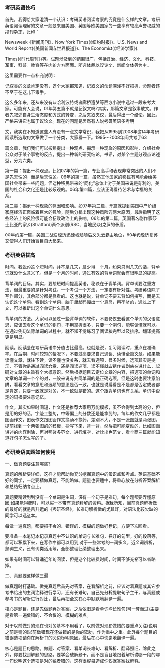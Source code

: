 ### 考研英语技巧



 首先，我得给大家澄清一个认识：考研英语阅读考察的究竟是什么样的文章。考研英语阅读理解的文章一般是来自美国、英国等欧美国家的一些享有较高声誉权威的报刊杂志。比如：

 Newsweek《新闻周刊》、Now York Times\(《纽约时报》\)、U.S. News and World Report\(《美国新闻与世界报道》\)、The Economist\(《经济学家》\)、

 Times\(《时代周刊》\)等。试题涉及到的范围很广，包括政治、经济、文化、科技、军事、科普，教育等在内的方方面面。所选体裁以议论文、新闻文体等为主。

 这里需要作一点补充说明：

 记叙类的文章肯定没有，这个大家都知道，记叙文的命题深浅不好把握，命题者还不至于在这儿下毒手。

 这么多年来，还从来没有从哈利波特或者廊桥遗梦等西方小说中选过一段来考大家。可能有人会说，01年第五篇不就是记叙文吗?其实，那篇文章是叙事散文。作者先叙述自身生活态度和方式的转变，之后夹叙夹议，最后得出一个结论。因此，严格来讲它也属于议论文。现在的问题是居然有人说考研英语多考明

 文，我实在不知道这些人有没有一点文学常识，我把从1995到2008年这14年考研阅读所选取的文章做了一个分类，大家看一下。1995～2008年间共考了63

 篇文章，我们我们可以按照提出一种观点、揭示一种现象的原因和影响，介绍社会公众对于某个事物的反应，提出一种新的研究结论，书评，对某个主题分观点论述型，分为六类。

 第一类：提出一种观点。比如07年的第一篇，专业高手和表现非常突出的人们不是先天性的，而是后天性的。06年的第一篇，虽然其他国家的移民有可能会给美国社会带来一些问题，但这种移民带来的“同化”总体上对于美国来说是有利的，美国的社会和文化还是比较乐观的。06年第四篇，应该正确看待艺术与幸福的关系。

 第二类：揭示一种现象的原因和影响。如07年第三篇，开篇就提到美国中产阶级家庭经济正面临着巨大的风险，随后分析出现这种风险的两大原因，最后指明了这些经济上的风险很可能会招致政治上的影响。06年的第二篇，英国著名剧作家莎士比亚的家乡\(Stratford\)两个派别\(RSC、当地民众\)之间的矛盾。

 00年的第一篇，美国二战后经济迅速崛起随后又失去霸主地位，90年代经济复苏又使得人们开始盲目自大起来。



### 考研英语提高



 时间。我说的这个短时间，并不是几天，最少得一个月。如果只剩几天的话，背单词就没什么意义了。但是一个月的时间，通过有效的背单词就会有很明显的提高。

 背单词的目标。其实，要想短时间提高英语，秘诀在于背单词。背单词要注重方法，但最重要的是针对考试。一个考试一个方法，一定要有针对性。考研英语除了写作部分，其余部分都是靠看的。这也就是说，背单词不要去背如何拼写，而是去认识这个单词。看到这个单词，脑子里起码蹦出一个意思，再不济的，通过上下文，可以推断出这个单词什么意思。

 背单词的方法。大家可以通过一些背单词的软件，不要仅仅去看这个单词的汉语意思，应该去看这个单词的例句，不用掌握很多，只要一个例句，能够读懂就可以。在通过例句法背单词的过程中，就不知不觉练习了阅读和完型以及排序。翻译提高更是明显。

 阅读。阅读是在考研英语中分值占比最高。也就是说，复习阅读时，重点在准确率。在后期，时间较短的情况下，不要过高要求自己通读、读懂全篇文章。如果能读懂文章，就往下读，读不懂也没关系，就去看选项，很多时候，选项其实是提示，不管你是通过阅读文章，还是阅读选项，读不懂就去猜作者到底在说什么，起码对文章的主旨有个大概意识。然后根据题目去定位文章的内容，把选项的单词和文章的单词一个个的对，一般来说有共同单词的是正确选项，但是这时也要注意陷阱，看看文章的意思和选项的意思是否一致，也就是说看看是不是都是否定或者都是肯定，只要一致就是对的，不一致就是错的。这个跟背单词也有关系。单词中否定的词根要注意记忆。

 作文。其实如果时间短，作文还是推荐大家用万能模板，虽不会得到太高的分，但是用的好的话，字迹工整的，中等偏上的分数还是能拿到的。每年的作文几乎都是图画作文，图表作文跟图画作文换汤不换药，差别不大，不是一张图就是两张图，提前找到一个两张图的的模板，抄写下来，背一背，然后把可能变动的，比如图画讲述的内容剔除，再对照诸多范文，进行填空，对比出色范文，看个两三篇就能知道好句子怎么写的了。





### 考研英语真题如何使用



 一、做真题要注意哪些?

 真题的解析要详细，这样才能帮助你充分挖掘真题中的知识点和考点。英语基础不好的同学，一定要精做真题，不能略做。题量也要适中，将重心放在分析答案解析和总结归纳考点上。

 真题要精读到到没有一个单词是生词，没有一个句子是难句，每个题都要弄懂原因;如果觉得费时，可以买一本带有真题精解的资料。据我所知，目前真题解析做的最好的就是吕升运的《考研圣经》，长难句解析做的尤其好，对语法比较欠缺的同学可以选这本。

 每做一遍真题，都要把不会的、错误的、模糊的题做好标记，方便下次回看。

 要准备一本笔记本记录真题中不认识的单词与长难句，把好的句型，好的段落等，都可以积累下来，在写作中都可以用到;对于一些常考的一词多义，近义词辨析，熟词生义，还有词类活用等，全部整理归纳整理出来。

 如果有时间可以背诵近年的阅读，但是这个比较费时间，时间不够充裕可以省略掉。

 二、真题要这样做三遍

 做真题时打基础。做完真题后首先对答案，在看解析之前，应该对着真题或其它参考书给出的生词注释进行学习，还有长难句，自己先分析提取句子主干，与真题或参考书的解析进行对比，最后再把全文在心中默默地翻译一遍。

 核心是题目。还是先做题再对答案，之后依旧是看单词与长难句\(可一带而过\)主要是看第一遍做错的、不会做的、模糊的难点。

 对于以前做对的现在也对的基本不用看了，以前做对现在做错的要重点关注\(说明之前是猜的\)以前做错现在还做错的是你的软肋，作为重中之重。此外每个题目的错误选项请你在解析书的旁边标明原因。最后在心中快速地翻译一遍。

 核心是题目的思路。做题、对答案、看单词长难句、看解析、翻译照旧，除此之外，你要找到解题的思路，要学会破解题干，而不是盲目地跟着解析说哪一段的哪一句说明这个选项是对的或者错的，这样很容易造成你依据答案找解释。

